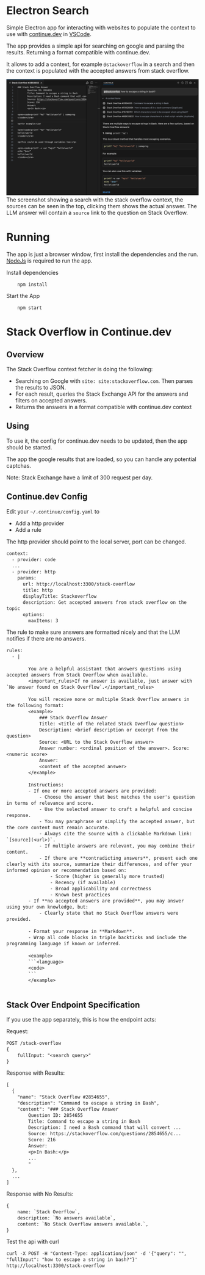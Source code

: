 # Electron Search

Simple Electron app for interacting with websites to populate the context to use with [continue.dev](https://github.com/continuedev/continue/) in [VSCode](https://code.visualstudio.com/).

The app provides a simple api for searching on google and parsing the results. Returning a format compatible with continue.dev.

It allows to add a context, for example `@stackoverflow` in a search and then the context is populated with the accepted answers from stack overflow.

![vscode with the stack overflow context](docs/vscode-continue-stack-overflow.png)
The screenshot showing a search with the stack overflow context, the sources can be seen in the top, clicking them shows the actual answer.
The LLM answer will contain a `source` link to the question on Stack Overflow.

# Running

The app is just a browser window, first install the dependencies and the run. [NodeJs](https://nodejs.org) is required to run the app.

Install dependencies
```
    npm install
```

Start the App
```
    npm start
```

# Stack Overflow in Continue.dev

## Overview

The Stack Overflow context fetcher is doing the following:
- Searching on Google with `site: site:stackoverflow.com`. Then parses the results to JSON.
- For each result, queries the Stack Exchange API for the answers and filters on accepted answers.
- Returns the answers in a format compatible with continue.dev context

## Using

To use it, the config for continue.dev needs to be updated, then the app should be started.

The app the google results that are loaded, so you can handle any potential captchas.

Note: Stack Exchange have a limit of 300 request per day.

## Continue.dev Config

Edit your `~/.continue/config.yaml` to

- Add a http provider
- Add a rule

The http provider should point to the local server, port can be changed.
```
context:
  - provider: code
  ...
  - provider: http
    params:
      url: http://localhost:3300/stack-overflow
      title: http
      displayTitle: Stackoverflow
      description: Get accepted answers from stack overflow on the topic
      options:
        maxItems: 3
```

The rule to make sure answers are formatted nicely and that the LLM notifies if there are no answers.
```
rules:
  - |
    
        You are a helpful assistant that answers questions using accepted answers from Stack Overflow when available.
        <important_rules>If no answer is available, just answer with `No answer found on Stack Overflow`.</important_rules>

        You will receive none or multiple Stack Overflow answers in the following format:
        <example>
            ### Stack Overflow Answer
            Title: <title of the related Stack Overflow question>
            Description: <brief description or excerpt from the question>
            Source: <URL to the Stack Overflow answer>
            Answer number: <ordinal position of the answer>. Score: <numeric score>
            Answer:
            <content of the accepted answer>
        </example>

        Instructions:
        - If one or more accepted answers are provided:
            - Choose the answer that best matches the user's question in terms of relevance and score.
            - Use the selected answer to craft a helpful and concise response.
            - You may paraphrase or simplify the accepted answer, but the core content must remain accurate.
            - Always cite the source with a clickable Markdown link: `[source](<url>)`.
            - If multiple answers are relevant, you may combine their content.
            - If there are **contradicting answers**, present each one clearly with its source, summarize their differences, and offer your informed opinion or recommendation based on:
                - Score (higher is generally more trusted)
                - Recency (if available)
                - Broad applicability and correctness
                - Known best practices
        - If **no accepted answers are provided**, you may answer using your own knowledge, but:
            - Clearly state that no Stack Overflow answers were provided.

        - Format your response in **Markdown**.
        - Wrap all code blocks in triple backticks and include the programming language if known or inferred.
        
        <example>
        ```<language>
        <code>
        ```
        </example>
    
```

## Stack Over Endpoint Specification

If you use the app separately, this is how the endpoint acts:

Request:
```
POST /stack-overflow
{
    fullInput: "<search query>"
}
```

Response with Results:
```
[
  {
    "name": "Stack Overflow #2854655",
    "description": "Command to escape a string in Bash",
    "content": "### Stack Overflow Answer
        Question ID: 2854655
        Title: Command to escape a string in Bash
        Description: I need a Bash command that will convert ...
        Source: https://stackoverflow.com/questions/2854655/c...
        Score: 216
        Answer:
        <p>In Bash:</p>
        ...
        "
  },
  ...
]
```

Response with No Results:
```
{
    name: `Stack Overflow`,
    description: `No answers available`,
    content: `No Stack Overflow answers available.`,
}
```

Test the api with curl
```
curl -X POST -H "Content-Type: application/json" -d '{"query": "", "fullInput": "how to escape a string in bash?"}' http://localhost:3300/stack-overflow
```